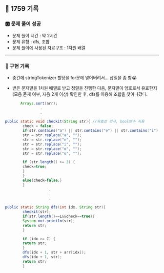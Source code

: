 ## 📝 1759 기록
### 🅾️ 문제 풀이 성공
- 문제 풀이 시간 : 약 2시간
- 문제 유형 : dfs, 조합
- 문제 풀이에 사용된 자료구조 : 1차원 배열 

---

### 📍 구현 기록

- 중간에 stringTokenizer 할당을 for문에 넣어버려서... 삽질을 좀 함😭
  

- 받은 문자열을 1차원 배열로 받고 정렬을 진행한 다음, 문자열이 암호로서 유효한지(모음 존재 여부, 자음 2개 이상) 확인한 후,
dfs를 이용해 조합을 찾아나갔다.
```java
       Arrays.sort(arr);
                . 
                .
                .
public static void checkit(String str){ //유효성 검사, bool변수 사용
        check = false;
        if(str.contains("a") || str.contains("e") || str.contains("i") || str.contains("o") | str.contains("u")){
        str = str.replace("a", "");
        str = str.replace("e", "");
        str = str.replace("i", "");
        str = str.replace("o", "");
        str = str.replace("u", "");

        if (str.length() >= 2) {
        check=true;
        }
        }
        else{check=false;}
        }
                    .
                    .
                    .

public static String dfs(int idx, String str){
        checkit(str);
        if(str.length()==L&&check==true){
        System.out.println(str);
        return str;
        }

        if (idx >= C) {
        return str;
        }
        dfs(idx + 1, str + arr[idx]);
        dfs(idx + 1, str);
        return str;
        }
```

